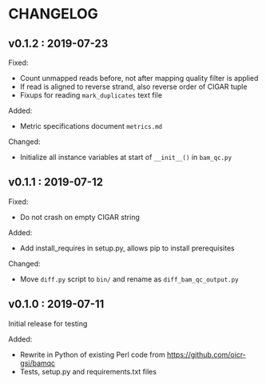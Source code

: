 CHANGELOG
=========

v0.1.2 : 2019-07-23
-------------------

Fixed:
- Count unmapped reads before, not after mapping quality filter is applied
- If read is aligned to reverse strand, also reverse order of CIGAR tuple
- Fixups for reading `mark_duplicates` text file

Added:
- Metric specifications document `metrics.md`

Changed:
- Initialize all instance variables at start of `__init__()` in `bam_qc.py`

v0.1.1 : 2019-07-12
-------------------

Fixed:
- Do not crash on empty CIGAR string

Added:
- Add install_requires in setup.py, allows pip to install prerequisites

Changed:
- Move `diff.py` script to `bin/` and rename as `diff_bam_qc_output.py`

v0.1.0 : 2019-07-11
-------------------

Initial release for testing

Added:
- Rewrite in Python of existing Perl code from https://github.com/oicr-gsi/bamqc
- Tests, setup.py and requirements.txt files
